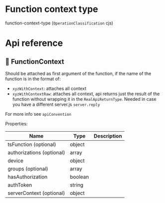 # Function context type

function-context-type (`OperationClassification` cjs)



# Api reference

## 🔹 FunctionContext

Should be attached as first argument of the function, if the name of the function is in the format of:

- `xyzWithContext`: attaches all context
- `xyzWithContextRaw`: attaches all context, api returns just the result of the function without wrapping it in the `RealApiReturnType`. Needed in case you have a different server.js `server.reply`

For more info see `apiConvention`





Properties: 

 | Name | Type | Description |
|---|---|---|
| tsFunction (optional) | object |  |
| authorizations (optional) | array |  |
| device  | object |  |
| groups (optional) | array |  |
| hasAuthorization  | boolean |  |
| authToken  | string |  |
| serverContext (optional) | object |  |


